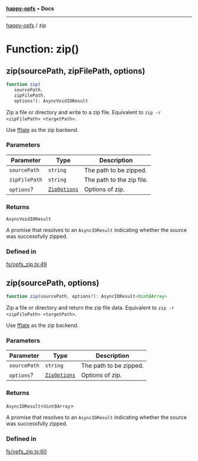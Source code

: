 [**happy-opfs**](../README.md) • **Docs**

***

[happy-opfs](../README.md) / zip

# Function: zip()

## zip(sourcePath, zipFilePath, options)

```ts
function zip(
   sourcePath, 
   zipFilePath, 
   options?): AsyncVoidIOResult
```

Zip a file or directory and write to a zip file.
Equivalent to `zip -r <zipFilePath> <targetPath>`.

Use [fflate](https://github.com/101arrowz/fflate) as the zip backend.

### Parameters

| Parameter | Type | Description |
| ------ | ------ | ------ |
| `sourcePath` | `string` | The path to be zipped. |
| `zipFilePath` | `string` | The path to the zip file. |
| `options`? | [`ZipOptions`](../interfaces/ZipOptions.md) | Options of zip. |

### Returns

`AsyncVoidIOResult`

A promise that resolves to an `AsyncIOResult` indicating whether the source was successfully zipped.

### Defined in

[fs/opfs\_zip.ts:49](https://github.com/JiangJie/happy-opfs/blob/41bfb9280ee562c4a8708809308f96d116edb112/src/fs/opfs_zip.ts#L49)

## zip(sourcePath, options)

```ts
function zip(sourcePath, options?): AsyncIOResult<Uint8Array>
```

Zip a file or directory and return the zip file data.
Equivalent to `zip -r <zipFilePath> <targetPath>`.

Use [fflate](https://github.com/101arrowz/fflate) as the zip backend.

### Parameters

| Parameter | Type | Description |
| ------ | ------ | ------ |
| `sourcePath` | `string` | The path to be zipped. |
| `options`? | [`ZipOptions`](../interfaces/ZipOptions.md) | Options of zip. |

### Returns

`AsyncIOResult`\<`Uint8Array`\>

A promise that resolves to an `AsyncIOResult` indicating whether the source was successfully zipped.

### Defined in

[fs/opfs\_zip.ts:60](https://github.com/JiangJie/happy-opfs/blob/41bfb9280ee562c4a8708809308f96d116edb112/src/fs/opfs_zip.ts#L60)
